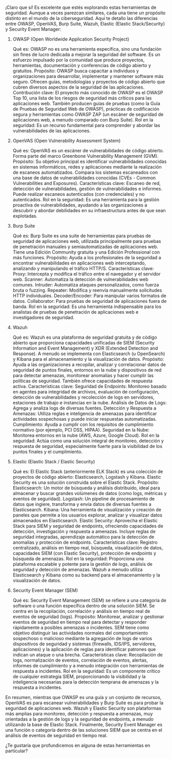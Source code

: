 ¡Claro que sí! Es excelente que estés explorando estas herramientas de seguridad. Aunque a veces parezcan similares, cada una tiene un propósito distinto en el mundo de la ciberseguridad. Aquí te detallo las diferencias entre OWASP, OpenVAS, Burp Suite, Wazuh, Elastic (Elastic Stack/Security) y Security Event Manager:
1. OWASP (Open Worldwide Application Security Project)

    Qué es: OWASP no es una herramienta específica, sino una fundación sin fines de lucro dedicada a mejorar la seguridad del software. Es un esfuerzo impulsado por la comunidad que produce proyectos, herramientas, documentación y conferencias de código abierto y gratuitos.
    Propósito: OWASP busca capacitar a individuos y organizaciones para desarrollar, implementar y mantener software más seguro. Ofrecen guías, metodologías y proyectos de código abierto que cubren diversos aspectos de la seguridad de las aplicaciones.
    Contribución clave: El proyecto más conocido de OWASP es el OWASP Top 10, una lista de los riesgos de seguridad más críticos para las aplicaciones web. También producen guías de pruebas (como la Guía de Pruebas de Seguridad Web de OWASP), prácticas de codificación segura y herramientas como OWASP ZAP (un escáner de seguridad de aplicaciones web, a menudo comparado con Burp Suite).
    Rol en la seguridad: Es un recurso fundamental para comprender y abordar las vulnerabilidades de las aplicaciones.

2. OpenVAS (Open Vulnerability Assessment System)

    Qué es: OpenVAS es un escáner de vulnerabilidades de código abierto. Forma parte del marco Greenbone Vulnerability Management (GVM).
    Propósito: Su objetivo principal es identificar vulnerabilidades conocidas en sistemas informáticos, redes y aplicaciones mediante la realización de escaneos automatizados. Compara los sistemas escaneados con una base de datos de vulnerabilidades conocidas (CVEs - Common Vulnerabilities and Exposures).
    Características clave: Escaneo de red, detección de vulnerabilidades, gestión de vulnerabilidades e informes. Puede realizar escaneos autenticados (con credenciales) y no autenticados.
    Rol en la seguridad: Es una herramienta para la gestión proactiva de vulnerabilidades, ayudando a las organizaciones a descubrir y abordar debilidades en su infraestructura antes de que sean explotadas.

3. Burp Suite

    Qué es: Burp Suite es una suite de herramientas para pruebas de seguridad de aplicaciones web, utilizada principalmente para pruebas de penetración manuales y semiautomatizadas de aplicaciones web. Tiene una Edición Community gratuita y una Edición Professional con más funciones.
    Propósito: Ayuda a los profesionales de la seguridad a encontrar vulnerabilidades en aplicaciones web interceptando, analizando y manipulando el tráfico HTTP/S.
    Características clave:
        Proxy: Intercepta y modifica el tráfico entre el navegador y el servidor web.
        Scanner: Automatiza la detección de vulnerabilidades web comunes.
        Intruder: Automatiza ataques personalizados, como fuerza bruta o fuzzing.
        Repeater: Modifica y reenvía manualmente solicitudes HTTP individuales.
        Decoder/Encoder: Para manipular varios formatos de datos.
        Collaborator: Para pruebas de seguridad de aplicaciones fuera de banda.
    Rol en la seguridad: Es una herramienta indispensable para los analistas de pruebas de penetración de aplicaciones web e investigadores de seguridad.

4. Wazuh

    Qué es: Wazuh es una plataforma de seguridad gratuita y de código abierto que proporciona capacidades unificadas de SIEM (Security Information and Event Management) y XDR (Extended Detection and Response). A menudo se implementa con Elasticsearch (u OpenSearch) y Kibana para el almacenamiento y la visualización de datos.
    Propósito: Ayuda a las organizaciones a recopilar, analizar y correlacionar datos de seguridad de puntos finales, entornos en la nube y dispositivos de red para detectar amenazas, monitorear anomalías y hacer cumplir las políticas de seguridad. También ofrece capacidades de respuesta activa.
    Características clave:
        Seguridad de Endpoints: Monitoreo basado en agentes para integridad de archivos, evaluación de configuración, detección de vulnerabilidades y recolección de logs en servidores, estaciones de trabajo e instancias en la nube.
        Análisis de Datos de Logs: Agrega y analiza logs de diversas fuentes.
        Detección y Respuesta a Amenazas: Utiliza reglas e inteligencia de amenazas para identificar actividades sospechosas y puede iniciar respuestas automatizadas.
        Cumplimiento: Ayuda a cumplir con los requisitos de cumplimiento normativo (por ejemplo, PCI DSS, HIPAA).
        Seguridad en la Nube: Monitorea entornos en la nube (AWS, Azure, Google Cloud).
    Rol en la seguridad: Actúa como una solución integral de monitoreo, detección y respuesta de seguridad, especialmente fuerte para la visibilidad de los puntos finales y el cumplimiento.

5. Elastic (Elastic Stack / Elastic Security)

    Qué es: El Elastic Stack (anteriormente ELK Stack) es una colección de proyectos de código abierto: Elasticsearch, Logstash y Kibana. Elastic Security es una solución construida sobre el Elastic Stack.
    Propósito:
        Elasticsearch: Un motor de búsqueda y análisis distribuido, ideal para almacenar y buscar grandes volúmenes de datos (como logs, métricas y eventos de seguridad).
        Logstash: Un pipeline de procesamiento de datos que ingiere, transforma y envía datos de diversas fuentes a Elasticsearch.
        Kibana: Una herramienta de visualización y creación de paneles que permite a los usuarios explorar, analizar y visualizar datos almacenados en Elasticsearch.
        Elastic Security: Aprovecha el Elastic Stack para SIEM y seguridad de endpoints, ofreciendo capacidades de detección, investigación y respuesta a amenazas. Incluye reglas de seguridad integradas, aprendizaje automático para la detección de anomalías y protección de endpoints.
    Características clave: Registro centralizado, análisis en tiempo real, búsqueda, visualización de datos, capacidades SIEM (con Elastic Security), protección de endpoints y búsqueda de amenazas.
    Rol en la seguridad: Proporciona una plataforma escalable y potente para la gestión de logs, análisis de seguridad y detección de amenazas. Wazuh a menudo utiliza Elasticsearch y Kibana como su backend para el almacenamiento y la visualización de datos.

6. Security Event Manager (SEM)

    Qué es: Security Event Management (SEM) se refiere a una categoría de software o una función específica dentro de una solución SIEM. Se centra en la recopilación, correlación y análisis en tiempo real de eventos de seguridad (logs).
    Propósito: Monitorear, analizar y gestionar eventos de seguridad en tiempo real para detectar y responder rápidamente a posibles amenazas o incidentes. SEM tiene como objetivo distinguir las actividades normales del comportamiento sospechoso o malicioso mediante la agregación de logs de varios dispositivos de seguridad y sistemas (firewalls, IDS/IPS, servidores, aplicaciones) y la aplicación de reglas para identificar patrones que indican un ataque o una brecha.
    Características clave: Recopilación de logs, normalización de eventos, correlación de eventos, alertas, informes de cumplimiento y a menudo integración con herramientas de respuesta a incidentes.
    Rol en la seguridad: Es un componente crítico de cualquier estrategia SIEM, proporcionando la visibilidad y la inteligencia necesarias para la detección temprana de amenazas y la respuesta a incidentes.

En resumen, mientras que OWASP es una guía y un conjunto de recursos, OpenVAS es para escanear vulnerabilidades y Burp Suite es para probar la seguridad de aplicaciones web. Wazuh y Elastic Security son plataformas más amplias para monitoreo, detección y respuesta a amenazas, muy orientadas a la gestión de logs y la seguridad de endpoints, a menudo utilizando la base de Elastic Stack. Finalmente, Security Event Manager es una función o categoría dentro de las soluciones SIEM que se centra en el análisis de eventos de seguridad en tiempo real.

¿Te gustaría que profundicemos en alguna de estas herramientas en particular?